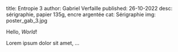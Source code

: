 title: Entropie 3
author: Gabriel Verfaille
published: 26-10-2022
desc: sérigraphie, papier 135g, encre argentée
cat: Sérigraphie
img: poster_gab_3.jpg

Hello, *World*!

Lorem ipsum dolor sit amet, …

